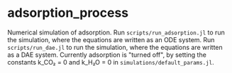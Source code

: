 # adsorption_process
Numerical simulation of adsorption.
Run `scripts/run_adsorption.jl` to run the simulation, where the equations are written as an ODE system.
Run `scripts/run_dae.jl` to run the simulation, where the equations are written as a DAE system.
Currently adsorption is "turned off", by setting the constants k_CO₂ = 0 and k_H₂O = 0 in `simulations/default_params.jl`.